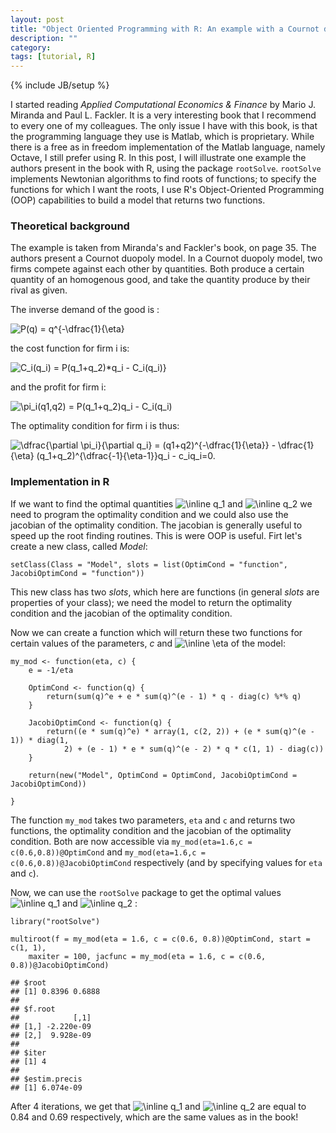 ```yaml
---
layout: post
title: "Object Oriented Programming with R: An example with a Cournot duopoly"
description: ""
category: 
tags: [tutorial, R]
---
```

{% include JB/setup %}

<head>
<meta http-equiv="Content-Type" content="text/html; charset=utf-8"/>

<!-- MathJax scripts -->
<script type="text/javascript"
  src="https://c328740.ssl.cf1.rackcdn.com/mathjax/latest/MathJax.js?config=TeX-AMS-MML_HTMLorMML">
</script>
</head>

<body>
<p>I started reading <em>Applied Computational Economics &amp; Finance</em> by Mario J. Miranda and Paul L. Fackler. It is a very interesting book that I recommend to every one of my colleagues. The only issue I have with this book, is that the programming language they use is Matlab, which is proprietary. While there is a free as in freedom implementation of the Matlab language, namely Octave, I still prefer using R. In this post, I will illustrate one example the authors present in the book with R, using the package <code>rootSolve</code>. <code>rootSolve</code> implements Newtonian algorithms to find roots of functions; to specify the functions for which I want the roots, I use R&#39;s Object-Oriented Programming (OOP) capabilities to build a model that returns two functions.</p>

<h3>Theoretical background</h3>

<p>The example is taken from Miranda&#39;s and Fackler&#39;s book, on page 35. The authors present a Cournot duopoly model. In a Cournot duopoly model, two firms compete against each other by quantities. Both produce a certain quantity of an homogenous good, and take the quantity produce by their rival as given. </p>

<p>The inverse demand of the good is :</p>

<img src="http://latex.codecogs.com/png.latex?P(q) = q^{-\dfrac{1}{\eta}" alt="P(q) = q^{-\dfrac{1}{\eta}" />

<p>the cost function for firm i is:</p>

<img src="http://latex.codecogs.com/png.latex?C_i(q_i) = P(q_1+q_2)*q_i - C_i(q_i)" alt="C_i(q_i) = P(q_1+q_2)*q_i - C_i(q_i)}" />


<p>and the profit for firm i:</p>

<img src="http://latex.codecogs.com/png.latex?\pi_i(q1,q2) = P(q_1+q_2)q_i - C_i(q_i)" alt="\pi_i(q1,q2) = P(q_1+q_2)q_i - C_i(q_i)" />

<p>The optimality condition for firm i is thus:</p>

<img src="http://latex.codecogs.com/png.latex?\dfrac{\partial \pi_i}{\partial q_i} = (q1+q2)^{-\dfrac{1}{\eta}} - \dfrac{1}{\eta} (q_1+q_2)^{\dfrac{-1}{\eta-1}}q_i - c_iq_i=0." alt="\dfrac{\partial \pi_i}{\partial q_i} = (q1+q2)^{-\dfrac{1}{\eta}} - \dfrac{1}{\eta} (q_1+q_2)^{\dfrac{-1}{\eta-1}}q_i - c_iq_i=0." />


<h3>Implementation in R</h3>

<p>If we want to find the optimal quantities <img src="http://latex.codecogs.com/png.latex?\inline q_1" alt="\inline q_1" />  and  <img src="http://latex.codecogs.com/png.latex?\inline q_2" alt="\inline q_2" /> we need to program the optimality condition and we could also use the jacobian of the optimality condition. The jacobian is generally useful to speed up the root finding routines. This is were OOP is useful. Firt let&#39;s create a new class, called <em>Model</em>:</p>

<pre><code class="r">setClass(Class = &quot;Model&quot;, slots = list(OptimCond = &quot;function&quot;, JacobiOptimCond = &quot;function&quot;))
</code></pre>

<p>This new class has two <em>slots</em>, which here are functions (in general <em>slots</em> are properties of your class); we need the model to return the optimality condition and the jacobian of the optimality condition.</p>

<p>Now we can create a function which will return these two functions for certain values of the parameters, <em>c</em> and  <img src="http://latex.codecogs.com/png.latex?\inline \eta" alt="\inline \eta" /> of the model:</p>

<pre><code class="r">my_mod &lt;- function(eta, c) {
    e = -1/eta

    OptimCond &lt;- function(q) {
        return(sum(q)^e + e * sum(q)^(e - 1) * q - diag(c) %*% q)
    }

    JacobiOptimCond &lt;- function(q) {
        return((e * sum(q)^e) * array(1, c(2, 2)) + (e * sum(q)^(e - 1)) * diag(1, 
            2) + (e - 1) * e * sum(q)^(e - 2) * q * c(1, 1) - diag(c))
    }

    return(new(&quot;Model&quot;, OptimCond = OptimCond, JacobiOptimCond = JacobiOptimCond))

}
</code></pre>

<p>The function <code>my_mod</code> takes two parameters, <code>eta</code> and <code>c</code> and returns two functions, the optimality condition and the jacobian of the optimality condition. Both are now accessible via <code>my_mod(eta=1.6,c = c(0.6,0.8))@OptimCond</code> and <code>my_mod(eta=1.6,c = c(0.6,0.8))@JacobiOptimCond</code> respectively (and by specifying values for <code>eta</code> and <code>c</code>).</p>

<p>Now, we can use the <code>rootSolve</code> package to get the optimal values  <img src="http://latex.codecogs.com/png.latex?\inline q_1" alt="\inline q_1" />  and  <img src="http://latex.codecogs.com/png.latex?\inline q_2" alt="\inline q_2" /> :</p>

<pre><code class="r">library(&quot;rootSolve&quot;)

multiroot(f = my_mod(eta = 1.6, c = c(0.6, 0.8))@OptimCond, start = c(1, 1), 
    maxiter = 100, jacfunc = my_mod(eta = 1.6, c = c(0.6, 0.8))@JacobiOptimCond)
</code></pre>

<pre><code>## $root
## [1] 0.8396 0.6888
## 
## $f.root
##            [,1]
## [1,] -2.220e-09
## [2,]  9.928e-09
## 
## $iter
## [1] 4
## 
## $estim.precis
## [1] 6.074e-09
</code></pre>

<p>After 4 iterations, we get that  <img src="http://latex.codecogs.com/png.latex?\inline q_1" alt="\inline q_1" />  and  <img src="http://latex.codecogs.com/png.latex?\inline q_2" alt="\inline q_2" /> are equal to 0.84 and 0.69 respectively, which are the same values as in the book!</p>

</body>

